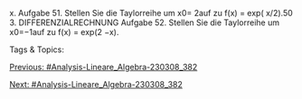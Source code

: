 x.
Aufgabe 51. Stellen Sie die Taylorreihe um x0= 2auf zu
f(x) = exp( x/2).50 3. DIFFERENZIALRECHNUNG
Aufgabe 52. Stellen Sie die Taylorreihe um x0=−1auf zu
f(x) = exp(2 −x).

   Tags & Topics:
   

[Previous: #Analysis-Lineare_Algebra-230308_382](Analysis-Lineare_Algebra-230308_382.md)

[Next: #Analysis-Lineare_Algebra-230308_382](Analysis-Lineare_Algebra-230308_382.md)